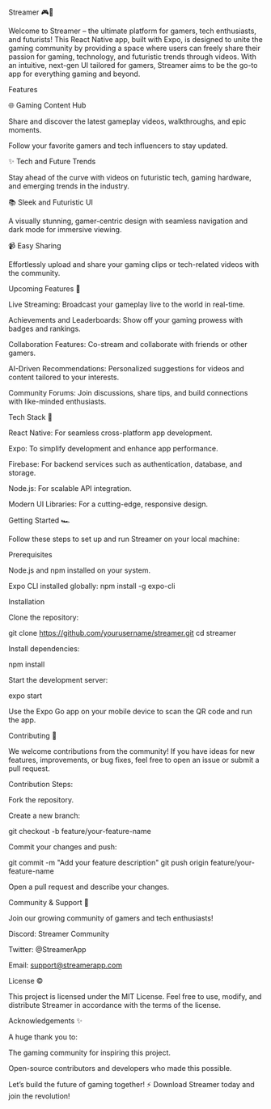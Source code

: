 Streamer 🎮🎥

Welcome to Streamer – the ultimate platform for gamers, tech enthusiasts, and futurists! This React Native app, built with Expo, is designed to unite the gaming community by providing a space where users can freely share their passion for gaming, technology, and futuristic trends through videos. With an intuitive, next-gen UI tailored for gamers, Streamer aims to be the go-to app for everything gaming and beyond.

Features

🌐 Gaming Content Hub

Share and discover the latest gameplay videos, walkthroughs, and epic moments.

Follow your favorite gamers and tech influencers to stay updated.

✨ Tech and Future Trends

Stay ahead of the curve with videos on futuristic tech, gaming hardware, and emerging trends in the industry.

📚 Sleek and Futuristic UI

A visually stunning, gamer-centric design with seamless navigation and dark mode for immersive viewing.

📹 Easy Sharing

Effortlessly upload and share your gaming clips or tech-related videos with the community.

Upcoming Features 🎉

Live Streaming: Broadcast your gameplay live to the world in real-time.

Achievements and Leaderboards: Show off your gaming prowess with badges and rankings.

Collaboration Features: Co-stream and collaborate with friends or other gamers.

AI-Driven Recommendations: Personalized suggestions for videos and content tailored to your interests.

Community Forums: Join discussions, share tips, and build connections with like-minded enthusiasts.

Tech Stack 🫶

React Native: For seamless cross-platform app development.

Expo: To simplify development and enhance app performance.

Firebase: For backend services such as authentication, database, and storage.

Node.js: For scalable API integration.

Modern UI Libraries: For a cutting-edge, responsive design.

Getting Started 🏎️

Follow these steps to set up and run Streamer on your local machine:

Prerequisites

Node.js and npm installed on your system.

Expo CLI installed globally: npm install -g expo-cli

Installation

Clone the repository:

git clone https://github.com/yourusername/streamer.git
cd streamer

Install dependencies:

npm install

Start the development server:

expo start

Use the Expo Go app on your mobile device to scan the QR code and run the app.

Contributing 🙌

We welcome contributions from the community! If you have ideas for new features, improvements, or bug fixes, feel free to open an issue or submit a pull request.

Contribution Steps:

Fork the repository.

Create a new branch:

git checkout -b feature/your-feature-name

Commit your changes and push:

git commit -m "Add your feature description"
git push origin feature/your-feature-name

Open a pull request and describe your changes.

Community & Support 🔰

Join our growing community of gamers and tech enthusiasts!

Discord: Streamer Community

Twitter: @StreamerApp

Email: support@streamerapp.com

License ©

This project is licensed under the MIT License. Feel free to use, modify, and distribute Streamer in accordance with the terms of the license.

Acknowledgements ✨

A huge thank you to:

The gaming community for inspiring this project.

Open-source contributors and developers who made this possible.

Let’s build the future of gaming together! ⚡ Download Streamer today and join the revolution!

